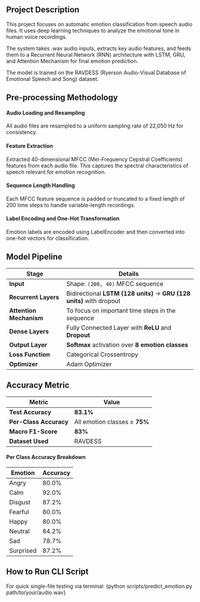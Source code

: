 ## Project Description
This project focuses on automatic emotion classification from speech audio files. It uses deep learning techniques to analyze the emotional tone in human voice recordings.

The system takes .wav audio inputs, extracts key audio features, and feeds them to a Recurrent Neural Network (RNN) architecture with LSTM, GRU, and Attention Mechanism for final emotion prediction.

The model is trained on the RAVDESS (Ryerson Audio-Visual Database of Emotional Speech and Song) dataset.

##  Pre-processing Methodology
#### Audio Loading and Resampling
All audio files are resampled to a uniform sampling rate of 22,050 Hz for consistency.

#### Feature Extraction
Extracted 40-dimensional MFCC (Mel-Frequency Cepstral Coefficients) features from each audio file.
This captures the spectral characteristics of speech relevant for emotion recognition.

#### Sequence Length Handling
Each MFCC feature sequence is padded or truncated to a fixed length of 200 time steps to handle variable-length recordings.

#### Label Encoding and One-Hot Transformation
Emotion labels are encoded using LabelEncoder and then converted into one-hot vectors for classification.

## Model Pipeline

| Stage                   | Details                                                               |
| ----------------------- | --------------------------------------------------------------------- |
| **Input**               | Shape: `(200, 40)` MFCC sequence                                      |
| **Recurrent Layers**    | Bidirectional **LSTM (128 units)** → **GRU (128 units)** with dropout |
| **Attention Mechanism** | To focus on important time steps in the sequence                      |
| **Dense Layers**        | Fully Connected Layer with **ReLU** and **Dropout**                   |
| **Output Layer**        | **Softmax** activation over **8 emotion classes**                     |
| **Loss Function**       | Categorical Crossentropy                                              |
| **Optimizer**           | Adam Optimizer                                                        |

## Accuracy Metric

| Metric                 | Value                         |
| ---------------------- | ----------------------------- |
| **Test Accuracy**      | **83.1%**                     |
| **Per-Class Accuracy** | All emotion classes ≥ **75%** |
| **Macro F1-Score**     | **83%**                       |
| **Dataset Used**       | RAVDESS                       |
#### Per Class Accuracy Breakdown

| Emotion   | Accuracy |
| --------- | -------- |
| Angry     | 80.0%    |
| Calm      | 92.0%    |
| Disgust   | 87.2%    |
| Fearful   | 80.0%    |
| Happy     | 80.0%    |
| Neutral   | 84.2%    |
| Sad       | 78.7%    |
| Surprised | 87.2%    |

## How to Run CLI Script
For quick single-file testing via terminal:
{python scripts/predict_emotion.py path/to/your/audio.wav}

